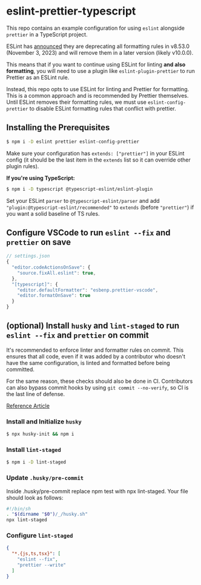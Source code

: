 # eslint-prettier-typescript

This repo contains an example configuration for using `eslint` alongside `prettier` in a TypeScript project.

ESLint has [announced](https://eslint.org/blog/2023/10/deprecating-formatting-rules/) they are deprecating all formatting rules in v8.53.0 (November 3, 2023) and will remove them in a later version (likely v10.0.0).

This means that if you want to continue using ESLint for linting **and also formatting**, you will need to use a plugin like `eslint-plugin-prettier` to run Prettier as an ESLint rule.

Instead, this repo opts to use ESLint for linting and Prettier for formatting. This is a common approach and is recommended by Prettier themselves. Until ESLint removes their formatting rules, we must use `eslint-config-prettier` to disable ESLint formatting rules that conflict with prettier.

## Installing the Prerequisites

```bash
$ npm i -D eslint prettier eslint-config-prettier
```

Make sure your configuration has `extends: ["prettier"]` in your ESLint config (it should be the last item in the `extends` list so it can override other plugin rules).

**If you're using TypeScript:**

```bash
$ npm i -D typescript @typescript-eslint/eslint-plugin
```

Set your ESLint `parser` to `@typescript-eslint/parser` and add `"plugin:@typescript-eslint/recommended"` to `extends` (before `"prettier"`) if you want a solid baseline of TS rules.


## Configure VSCode to run `eslint --fix` and `prettier` on save

```js
// settings.json
{
  "editor.codeActionsOnSave": {
    "source.fixAll.eslint": true,
  },
  "[typescript]": {
    "editor.defaultFormatter": "esbenp.prettier-vscode",
    "editor.formatOnSave": true
  }
}
```

## (optional) Install `husky` and `lint-staged` to run `eslint --fix` and `prettier` on commit

It's recommended to enforce linter and formatter rules on commit. This ensures that all code, even if it was added by a contributor who doesn't have the same configuration, is linted and formatted before being committed.

For the same reason, these checks should also be done in CI. Contributors can also bypass commit hooks by using `git commit --no-verify`, so CI is the last line of defense.

[Reference Article](https://duncanlew.medium.com/getting-started-with-husky-and-lint-staged-for-pre-commit-hooks-c2764d8c9ae)

### Install and Initialize `husky`

```bash
$ npx husky-init && npm i
```

### Install `lint-staged`

```bash
$ npm i -D lint-staged
```

### Update `.husky/pre-commit`

Inside .husky/pre-commit replace npm test with npx lint-staged. Your file should look as follows:

```bash
#!/bin/sh
. "$(dirname "$0")/_/husky.sh"
npx lint-staged
```

### Configure `lint-staged`

```json
{
  "*.{js,ts,tsx}": [
    "eslint --fix",
    "prettier --write"
  ]
}
```